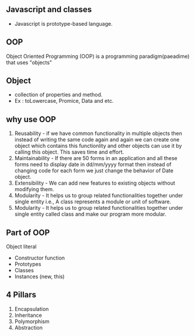 ## Javascript and classes

- Javascript is prototype-based language.

## OOP

Object Oriented Programming (OOP) is a programming paradigm(paeadime) that uses "objects"

## Object

- collection of properties and method.
- Ex : toLowercase, Promice, Data and etc.

## why use OOP

1. Reusability - if we have common functionality in multiple objects then instead of writing the same
   code again and again we can create one object which contains this functionlity and other objects can
   use it by calling this object. This saves time and effort.
2. Maintainability - If there are 50 forms in an application and all these
   forms need to display date in dd/mm/yyyy format then instead of changing code for each form
   we just change the behavior of Date object.
3. Extensibility - We can add new features to existing objects without modifying them.
4. Modularity - It helps us to group related functionalities together under single entity i.e., A class represents a module or unit of software.
5. Modularity - It helps us to group related functionalities together under single entity called class
   and make our program more modular.

## Part of OOP

Object literal

- Constructor function
- Prototypes
- Classes
- Instances (new, this)

## 4 Pillars

1. Encapsulation
2. Inheritance
3. Polymorphism
4. Abstraction
